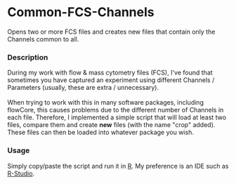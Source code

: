 # Common-FCS-Channels
Opens two or more FCS files and creates new files that contain only the Channels common to all.

### Description
During my work with flow & mass cytometry files (FCS), I've found that sometimes you have captured an experiment using different Channels / Parameters (usually, these are extra / unnecessary).
<br>
<br>
When trying to work with this in many software packages, including flowCore, this causes problems due to the different number of Channels in each file. Therefore, I implemented a simple script that will load at least two files, compare them and create <b>new</b> files (with the name "crop" added). These files can then be loaded into whatever package you wish.

### Usage
Simply copy/paste the script and run it in [R](https://cran.r-project.org/). My preference is an IDE such as [R-Studio](https://rstudio.com/).
